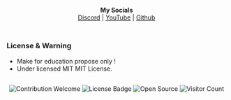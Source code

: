 <p align='center'>
  <b>My Socials</b><br>  
  <a href="https://discord.com/users/1056288327399129108">Discord</a> |
  <a href="https://www.youtube.com/@notrevertz">YouTube</a> |
  <a href="https://github.com/imrevertz">Github</a><br><br>
</p>

##  

### License & Warning
- Make for education propose only !
- Under licensed MIT MIT License.

##  

<p align="center">
  <img src="https://img.shields.io/badge/contributions-welcome-brightgreen.svg?style=flat" alt="Contribution Welcome">
  <img src="https://img.shields.io/badge/License-GPLv3-blue.svg" alt="License Badge">
  <img src="https://badges.frapsoft.com/os/v3/open-source.svg?v=103" alt="Open Source">
  <img src="https://visitor-badge.laobi.icu/badge?page_id=KanekiWeb.My-Website" alt="Visitor Count">
</p>
